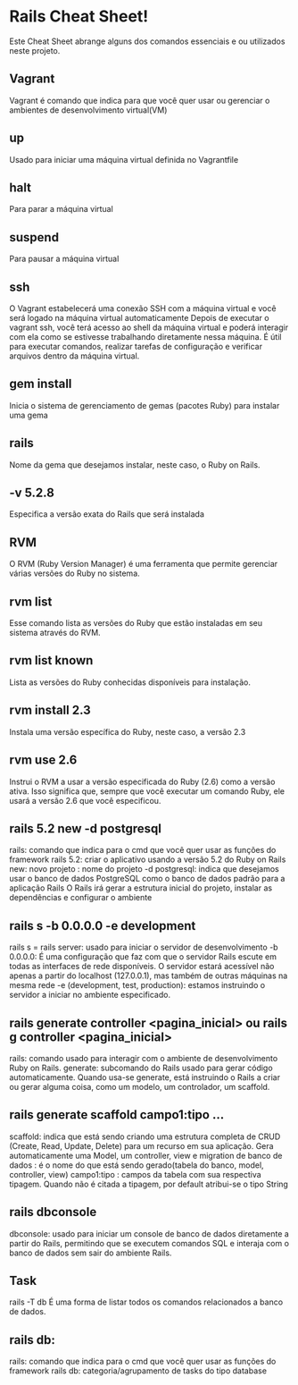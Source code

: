 # Rails Cheat Sheet!
Este Cheat Sheet abrange alguns dos comandos essenciais e ou utilizados neste projeto.

## Vagrant
Vagrant é comando que indica para que você quer usar ou gerenciar o ambientes de desenvolvimento virtual(VM)

## up
Usado para iniciar uma máquina virtual definida no Vagrantfile

## halt
Para parar a máquina virtual

## suspend
Para pausar a máquina virtual

## ssh
O Vagrant estabelecerá uma conexão SSH com a máquina virtual e você será logado na máquina virtual automaticamente Depois de executar o vagrant ssh, você terá acesso ao shell da máquina virtual e poderá interagir com ela como se estivesse trabalhando diretamente nessa máquina. É útil para executar comandos, realizar tarefas de configuração e verificar arquivos dentro da máquina virtual.

## gem install
Inicia o sistema de gerenciamento de gemas (pacotes Ruby) para instalar uma gema

## rails
Nome da gema que desejamos instalar, neste caso, o Ruby on Rails.

## -v 5.2.8
Especifica a versão exata do Rails que será instalada

## RVM
O RVM (Ruby Version Manager) é uma ferramenta que permite gerenciar várias versões do Ruby no sistema.

## rvm list
Esse comando lista as versões do Ruby que estão instaladas em seu sistema através do RVM.

## rvm list known
Lista as versões do Ruby conhecidas disponíveis para instalação.

## rvm install 2.3
Instala uma versão específica do Ruby, neste caso, a versão 2.3

## rvm use 2.6
Instrui o RVM a usar a versão especificada do Ruby (2.6) como a versão ativa. Isso significa que, sempre que você executar um comando Ruby, ele usará a versão 2.6 que você especificou.

## rails 5.2 new -d postgresql
rails: comando que indica para o cmd que você quer usar as funções do framework rails 5.2: criar o aplicativo usando a versão 5.2 do Ruby on Rails new: novo projeto : nome do projeto -d postgresql: indica que desejamos usar o banco de dados PostgreSQL como o banco de dados padrão para a aplicação Rails O Rails irá gerar a estrutura inicial do projeto, instalar as dependências e configurar o ambiente

## rails s -b 0.0.0.0 -e development
rails s = rails server: usado para iniciar o servidor de desenvolvimento -b 0.0.0.0: É uma configuração que faz com que o servidor Rails escute em todas as interfaces de rede disponíveis. O servidor estará acessível não apenas a partir do localhost (127.0.0.1), mas também de outras máquinas na mesma rede -e (development, test, production): estamos instruindo o servidor a iniciar no ambiente especificado.

## rails generate controller <pagina_inicial> ou rails g controller <pagina_inicial>
rails: comando usado para interagir com o ambiente de desenvolvimento Ruby on Rails. generate: subcomando do Rails usado para gerar código automaticamente. Quando usa-se generate, está instruindo o Rails a criar ou gerar alguma coisa, como um modelo, um controlador, um scaffold.

## rails generate scaffold campo1:tipo ...
scaffold: indica que está sendo criando uma estrutura completa de CRUD (Create, Read, Update, Delete) para um recurso em sua aplicação. Gera automaticamente uma Model, um controller, view e migration de banco de dados : é o nome do que está sendo gerado(tabela do banco, model, controller, view) campo1:tipo : campos da tabela com sua respectiva tipagem. Quando não é citada a tipagem, por default atribui-se o tipo String

## rails dbconsole
dbconsole: usado para iniciar um console de banco de dados diretamente a partir do Rails, permitindo que se executem comandos SQL e interaja com o banco de dados sem sair do ambiente Rails.

## Task
rails -T db
É uma forma de listar todos os comandos relacionados a banco de dados.

## rails db:
rails: comando que indica para o cmd que você quer usar as funções do framework rails db: categoria/agrupamento de tasks do tipo database

